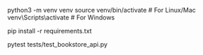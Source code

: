 python3 -m venv venv
source venv/bin/activate  # For Linux/Mac
venv\Scripts\activate  # For Windows

pip install -r requirements.txt

pytest tests/test_bookstore_api.py
